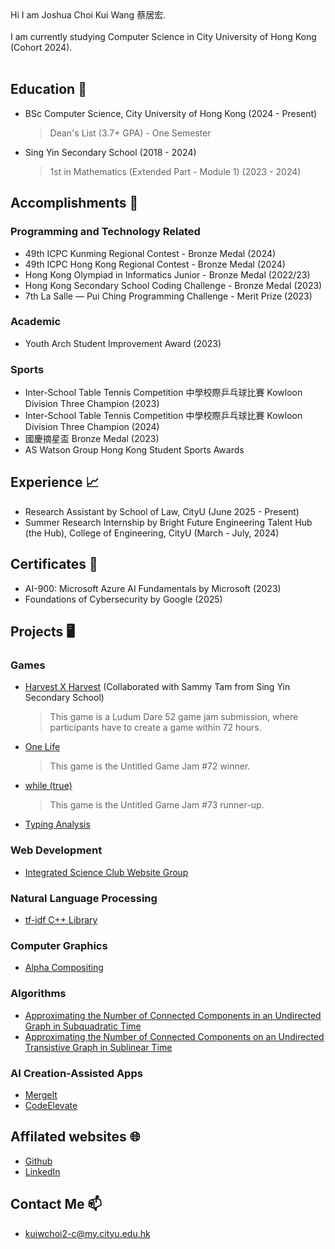 <head>
  <link rel="shortcut icon" type="image/x-icon" href="https://sandstormit.com/wp-content/uploads/2021/06/incognito-2231825_960_720-1.png">
  <meta name="google-site-verification" content="0SEcurk_dKLeFfJ4VC6azCpxCccwgnd3JkByYOdYncA" />
</head>
Hi I am Joshua Choi Kui Wang 蔡居宏.<br><br>
I am currently studying Computer Science in City University of Hong Kong (Cohort 2024).<br><br>

## Education 🏫
- BSc Computer Science, City University of Hong Kong (2024 - Present)
  > Dean's List (3.7+ GPA) - One Semester

- Sing Yin Secondary School (2018 - 2024)
  > 1st in Mathematics (Extended Part - Module 1) (2023 - 2024)

## Accomplishments 🏅
### Programming and Technology Related
- 49th ICPC Kunming Regional Contest - Bronze Medal (2024)
- 49th ICPC Hong Kong Regional Contest - Bronze Medal (2024)
- Hong Kong Olympiad in Informatics Junior - Bronze Medal (2022/23)
- Hong Kong Secondary School Coding Challenge - Bronze Medal (2023)
- 7th La Salle — Pui Ching Programming Challenge - Merit Prize (2023)

### Academic
- Youth Arch Student Improvement Award (2023)

### Sports
- Inter-School Table Tennis Competition 中學校際乒乓球比賽 Kowloon Division Three Champion (2023)
- Inter-School Table Tennis Competition 中學校際乒乓球比賽 Kowloon Division Three Champion (2024)
- 國慶摘星盃 Bronze Medal (2023)
- AS Watson Group Hong Kong Student Sports Awards

## Experience 📈
- Research Assistant by School of Law, CityU (June 2025 - Present)
- Summer Research Internship by Bright Future Engineering Talent Hub (the Hub), College of Engineering, CityU (March - July, 2024)

## Certificates 📄
- AI-900: Microsoft Azure AI Fundamentals by Microsoft (2023)
- Foundations of Cybersecurity by Google (2025)

## Projects 🖥
### Games
- [Harvest X Harvest](https://revolution-game.itch.io/harvest-x-harvest) (Collaborated with Sammy Tam from Sing Yin Secondary School)
  > This game is a Ludum Dare 52 game jam submission, where participants have to create a game within 72 hours.
- [One Life](https://revolution-game.itch.io/one-life)
  > This game is the Untitled Game Jam #72 winner.
- [while (true)](https://no1gameexpert.itch.io/while-true)
  > This game is the Untitled Game Jam #73 runner-up.
- [Typing Analysis](https://drive.google.com/file/d/14uewku59n2wDwYXnCJXVe0CYTEyVpZwT/view?usp=sharing)

### Web Development
- [Integrated Science Club Website Group](https://is-club.netlify.app/)

### Natural Language Processing
- [tf-idf C++ Library](https://github.com/joshuaSYSS/tfidf)

### Computer Graphics
- [Alpha Compositing](https://github.com/joshuaSYSS/Alpha-Compositing)

### Algorithms
- [Approximating the Number of Connected Components in an Undirected Graph in Subquadratic Time](https://github.com/joshuaSYSS/ApproxCC)
- [Approximating the Number of Connected Components on an Undirected Transistive Graph in Sublinear Time](https://github.com/joshuaSYSS/approxCCDegree)
  
### AI Creation-Assisted Apps
- [MergeIt](https://poe.com/MergeIt)
- [CodeElevate](https://poe.com/CodeElevate)

## Affilated websites 🌐
- [Github](https://github.com/joshuaSYSS)
- [LinkedIn](https://www.linkedin.com/in/choikuiwang)

## Contact Me 📫
- [kuiwchoi2-c@my.cityu.edu.hk](mailto:kuiwchoi2-c@my.cityu.edu.hk)
